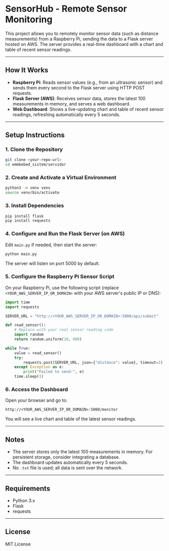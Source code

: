 # SensorHub - Remote Sensor Monitoring

This project allows you to remotely monitor sensor data (such as distance measurements) from a Raspberry Pi, sending the data to a Flask server hosted on AWS. The server provides a real-time dashboard with a chart and table of recent sensor readings.

---

## How It Works

- **Raspberry Pi**: Reads sensor values (e.g., from an ultrasonic sensor) and sends them every second to the Flask server using HTTP POST requests.
- **Flask Server (AWS)**: Receives sensor data, stores the latest 100 measurements in memory, and serves a web dashboard.
- **Web Dashboard**: Shows a live-updating chart and table of recent sensor readings, refreshing automatically every 5 seconds.

---

## Setup Instructions

### 1. Clone the Repository

```bash
git clone <your-repo-url>
cd emmbebed_sistem/servidor
```

### 2. Create and Activate a Virtual Environment

```bash
python3 -m venv venv
source venv/bin/activate
```

### 3. Install Dependencies

```bash
pip install flask 
pip install requests
```

### 4. Configure and Run the Flask Server (on AWS)

Edit `main.py` if needed, then start the server:

```bash
python main.py
```

The server will listen on port 5000 by default.

### 5. Configure the Raspberry Pi Sensor Script

On your Raspberry Pi, use the following script (replace `<YOUR_AWS_SERVER_IP_OR_DOMAIN>` with your AWS server's public IP or DNS):

```python
import time
import requests

SERVER_URL = "http://<YOUR_AWS_SERVER_IP_OR_DOMAIN>:5000/api/submit"

def read_sensor():
    # Replace with your real sensor reading code
    import random
    return random.uniform(10, 800)

while True:
    value = read_sensor()
    try:
        requests.post(SERVER_URL, json={"distance": value}, timeout=2)
    except Exception as e:
        print("Failed to send:", e)
    time.sleep(1)
```

### 6. Access the Dashboard

Open your browser and go to:

```
http://<YOUR_AWS_SERVER_IP_OR_DOMAIN>:5000/monitor
```

You will see a live chart and table of the latest sensor readings.

---

## Notes

- The server stores only the latest 100 measurements in memory. For persistent storage, consider integrating a database.
- The dashboard updates automatically every 5 seconds.
- No `.txt` file is used; all data is sent over the network.

---

## Requirements

- Python 3.x
- Flask
- requests

---

## License

MIT License
